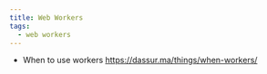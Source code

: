 ```yaml
---
title: Web Workers
tags:
  - web workers
---
```



- When to use workers https://dassur.ma/things/when-workers/